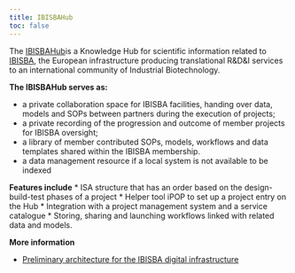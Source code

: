 ```yaml
---
title: IBISBAHub
toc: false
---
```



The [IBISBAHub](https://hub.ibisba.eu)is a Knowledge Hub for scientific information related to [IBISBA](https://www.ibisba.eu), the European infrastructure producing translational R&D&I services to an international community of Industrial Biotechnology.

**The IBISBAHub serves as:**
* a private collaboration space for IBISBA facilities, handing over data, models and SOPs between partners during the execution of projects;
* a private recording of the progression and outcome of member projects for IBISBA oversight;
* a library of member  contributed SOPs, models, workflows and data templates shared within the IBISBA membership. 
* a data management resource if a local system is not available to be indexed

**Features include**
    * ISA structure that has an order based on the design-build-test phases of a project
    * Helper tool iPOP to set up a project entry on the Hub 
    * Integration with a project management system and a service catalogue
    * Storing, sharing and launching workflows linked with related data and models.


**More information**
   * [Preliminary architecture for the IBISBA digital infrastructure](https://doi.org/10.34701/ibisba.1.document.39.1)





